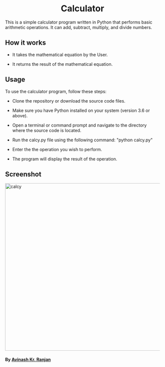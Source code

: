 <h1 align="center">Calculator</h1>
This is a simple calculator program written in Python that performs basic arithmetic operations. It can add, subtract, multiply, and divide numbers.


## How it works
- It takes the mathematical equation by the User.

- It returns the result of the mathematical equation.

## Usage
To use the calculator program, follow these steps:

- Clone the repository or download the source code files.

- Make sure you have Python installed on your system (version 3.6 or above).

- Open a terminal or command prompt and navigate to the directory where the source code is located.

- Run the calcy.py file using the following command:
 "python calcy.py"

- Enter the the operation you wish to perform.

- The program will display the result of the operation.

## Screenshot
<img width="546" alt="calcy" src="https://github.com/AnkitaBarbora/Amazing-Python-Scripts/assets/101138526/027bdcb6-9a7a-4919-af85-10e8e0432b0c">


#### By [Avinash Kr. Ranjan](https://github.com/avinashkranjan)
